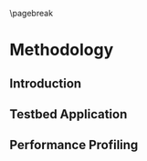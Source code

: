 \pagebreak

# Methodology

## Introduction

## Testbed Application

## Performance Profiling








